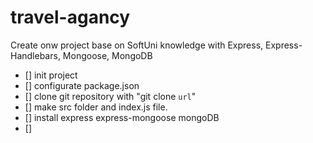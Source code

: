# travel-agancy

Create onw project base on SoftUni knowledge with Express, Express-Handlebars, Mongoose, MongoDB

- [] init project
- [] configurate package.json
- [] clone git repository with "git clone `url`"
- [] make src folder and index.js file.
- [] install express express-mongoose mongoDB
- []
